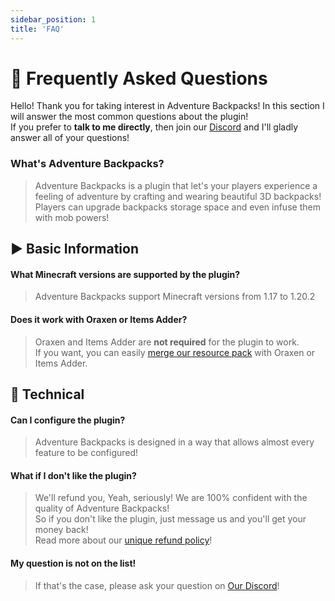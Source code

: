 ```yaml
---
sidebar_position: 1
title: 'FAQ'
---
```



# :thinking: Frequently Asked Questions

Hello! Thank you for taking interest in Adventure Backpacks! In this section I will answer the most common questions about the plugin!\
If you prefer to **talk to me directly**, then join our [Discord](https://discord.gg/wdBFC7Hc6X) and I'll gladly answer all of your questions!

### What's Adventure Backpacks?
> Adventure Backpacks is a plugin that let's your players experience a feeling of adventure by crafting and wearing beautiful 3D backpacks!
> Players can upgrade backpacks storage space and even infuse them with mob powers!

## :arrow_forward: Basic Information

#### What Minecraft versions are supported by the plugin?
> Adventure Backpacks support Minecraft versions from 1.17 to 1.20.2

#### Does it work with Oraxen or Items Adder?
> Oraxen and Items Adder are **not required** for the plugin to work.\
> If you want, you can easily [merge our resource pack](/docs/adventure-backpacks/oraxen) with Oraxen or Items Adder.

## :wrench: Technical

#### Can I configure the plugin?
> Adventure Backpacks is designed in a way that allows almost every feature to be configured!

#### What if I don't like the plugin?
> We'll refund you, Yeah, seriously! We are 100% confident with the quality of Adventure Backpacks!\
> So if you don't like the plugin, just message us and you'll get your money back!\
> Read more about our [unique refund policy](/money-back-guarantee)!

#### My question is not on the list!
> If that's the case, please ask your question on [Our Discord](https://discord.gg/wdBFC7Hc6X)!